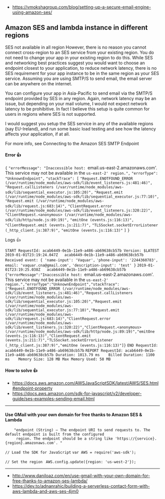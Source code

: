 - https://vmokshagroup.com/blog/setting-up-a-secure-email-engine-using-amazon-ses/

## Amazon SES and lambda instance in different regions

SES not available in all region However, there is no reason you cannot connect cross-region to an SES service from your existing region. You do not need to change your app in your existing region to do this. While SES and networking best practices suggest you would want to choose an endpoint closest to your application, to reduce network latency, there is no SES requirement for your app instance to be in the same region as your SES service. Assuming you are using SMTP/S to send email, the email server can be anywhere on the internet.

You can configure your app in Asia-Pacific to send email via the SMTP/S endpoint provided by SES in any region. Again, network latency may be an issue, but depending on your mail volume, I would not expect network latency to be prohibitive. In fact I believe this setup is quite common for users in regions where SES is not supported.

I would suggest you setup the SES service in any of the available regions (say EU-Ireland), and run some basic load testing and see how the latency affects your application, if at all.

For more info, see Connecting to the Amazon SES SMTP Endpoint


#### Error 👍 

`{`
  `"errorMessage": "Inaccessible host: `email.us-east-2.amazonaws.com'. This service may not be available in the `us-east-2' region.",`
  `"errorType": "UnknownEndpoint",`
  `"stackTrace": [`
    `"Request.ENOTFOUND_ERROR (/var/runtime/node_modules/aws-sdk/lib/event_listeners.js:481:46)",`
    `"Request.callListeners (/var/runtime/node_modules/aws-sdk/lib/sequential_executor.js:105:20)",`
    `"Request.emit (/var/runtime/node_modules/aws-sdk/lib/sequential_executor.js:77:10)",`
    `"Request.emit (/var/runtime/node_modules/aws-sdk/lib/request.js:683:14)",`
    `"ClientRequest.error (/var/runtime/node_modules/aws-sdk/lib/event_listeners.js:320:22)",`
    `"ClientRequest.<anonymous> (/var/runtime/node_modules/aws-sdk/lib/http/node.js:89:19)",`
    `"emitOne (events.js:116:13)",`
    `"ClientRequest.emit (events.js:211:7)",`
    `"TLSSocket.socketErrorListener (_http_client.js:387:9)",`
    `"emitOne (events.js:116:13)"`
  `]`
`}`


Logs 👍 

`START RequestId: acab6449-0e1b-11e9-a486-ab69638cb57b Version: $LATEST`
`2019-01-01T23:19:24.047Z	acab6449-0e1b-11e9-a486-ab69638cb57b	Received event: { 'name-input': 'Vaquar',`
  `'phone-input': '2244360783',`
  `email: 'vaquar.cna@gmail.com',`
  `'description-input': 'test' }`
`2019-01-01T23:19:25.038Z	acab6449-0e1b-11e9-a486-ab69638cb57b	{"errorMessage":"Inaccessible host: `email.us-east-2.amazonaws.com'. This service may not be available in the `us-east-2' region.","errorType":"UnknownEndpoint","stackTrace":["Request.ENOTFOUND_ERROR (/var/runtime/node_modules/aws-sdk/lib/event_listeners.js:481:46)","Request.callListeners (/var/runtime/node_modules/aws-sdk/lib/sequential_executor.js:105:20)","Request.emit (/var/runtime/node_modules/aws-sdk/lib/sequential_executor.js:77:10)","Request.emit (/var/runtime/node_modules/aws-sdk/lib/request.js:683:14)","ClientRequest.error (/var/runtime/node_modules/aws-sdk/lib/event_listeners.js:320:22)","ClientRequest.<anonymous> (/var/runtime/node_modules/aws-sdk/lib/http/node.js:89:19)","emitOne (events.js:116:13)","ClientRequest.emit (events.js:211:7)","TLSSocket.socketErrorListener (_http_client.js:387:9)","emitOne (events.js:116:13)"]}`
`END RequestId: acab6449-0e1b-11e9-a486-ab69638cb57b`
`REPORT RequestId: acab6449-0e1b-11e9-a486-ab69638cb57b	Duration: 1013.79 ms	Billed Duration: 1100 ms 	Memory Size: 128 MB	Max Memory Used: 58 MB	`


#### How to solve 👍 

- https://docs.aws.amazon.com/AWSJavaScriptSDK/latest/AWS/SES.html#endpoint-property
- https://docs.aws.amazon.com/sdk-for-javascript/v2/developer-guide/ses-examples-sending-email.html

---------------------------------------------------------
#### Use GMail with your own domain for free thanks to Amazon SES & Lambda

        "endpoint (String) — The endpoint URI to send requests to. The default endpoint is built from the configured 
         region. The endpoint should be a string like 'https://{service}.{region}.amazonaws.com'. "

`// Load the SDK for JavaScript`
`var AWS = require('aws-sdk');`

`// Set the region `
`AWS.config.update({region: 'us-west-2'});`

---------------------------------------------------------

- http://www.daniloaz.com/en/use-gmail-with-your-own-domain-for-free-thanks-to-amazon-ses-lambda/
- https://dev.to/adnanrahic/building-a-serverless-contact-form-with-aws-lambda-and-aws-ses-4jm0